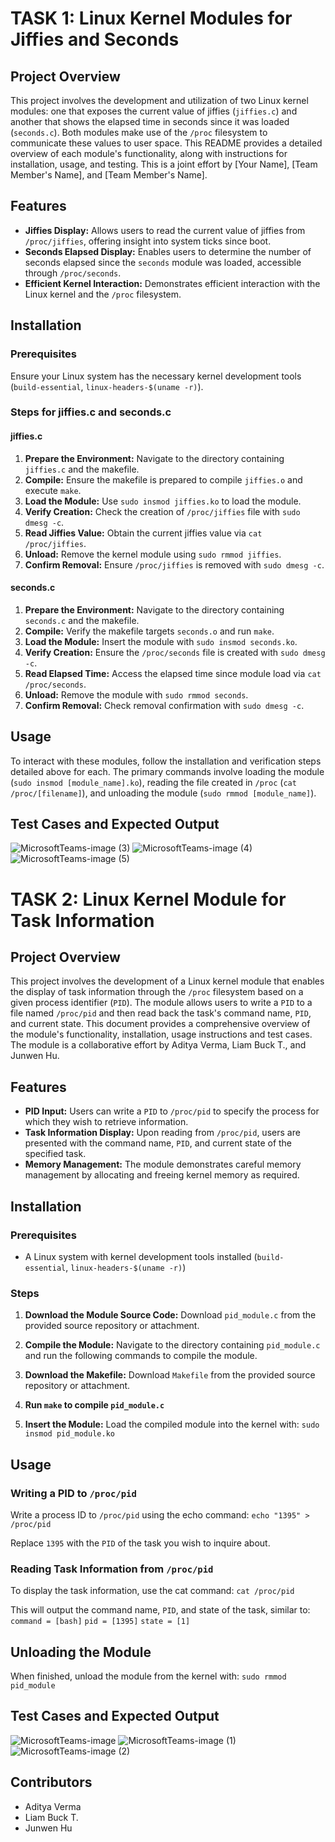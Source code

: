 # TASK 1: Linux Kernel Modules for Jiffies and Seconds

## Project Overview

This project involves the development and utilization of two Linux kernel modules: one that exposes the current value of jiffies (`jiffies.c`) and another that shows the elapsed time in seconds since it was loaded (`seconds.c`). Both modules make use of the `/proc` filesystem to communicate these values to user space. This README provides a detailed overview of each module's functionality, along with instructions for installation, usage, and testing. This is a joint effort by [Your Name], [Team Member's Name], and [Team Member's Name].

## Features

- **Jiffies Display:** Allows users to read the current value of jiffies from `/proc/jiffies`, offering insight into system ticks since boot.
- **Seconds Elapsed Display:** Enables users to determine the number of seconds elapsed since the `seconds` module was loaded, accessible through `/proc/seconds`.
- **Efficient Kernel Interaction:** Demonstrates efficient interaction with the Linux kernel and the `/proc` filesystem.

## Installation

### Prerequisites

Ensure your Linux system has the necessary kernel development tools (`build-essential`, `linux-headers-$(uname -r)`).

### Steps for jiffies.c and seconds.c

#### jiffies.c

1. **Prepare the Environment:** Navigate to the directory containing `jiffies.c` and the makefile.
2. **Compile:** Ensure the makefile is prepared to compile `jiffies.o` and execute `make`.
3. **Load the Module:** Use `sudo insmod jiffies.ko` to load the module.
4. **Verify Creation:** Check the creation of `/proc/jiffies` file with `sudo dmesg -c`.
5. **Read Jiffies Value:** Obtain the current jiffies value via `cat /proc/jiffies`.
6. **Unload:** Remove the kernel module using `sudo rmmod jiffies`.
7. **Confirm Removal:** Ensure `/proc/jiffies` is removed with `sudo dmesg -c`.

#### seconds.c

1. **Prepare the Environment:** Navigate to the directory containing `seconds.c` and the makefile.
2. **Compile:** Verify the makefile targets `seconds.o` and run `make`.
3. **Load the Module:** Insert the module with `sudo insmod seconds.ko`.
4. **Verify Creation:** Ensure the `/proc/seconds` file is created with `sudo dmesg -c`.
5. **Read Elapsed Time:** Access the elapsed time since module load via `cat /proc/seconds`.
6. **Unload:** Remove the module with `sudo rmmod seconds`.
7. **Confirm Removal:** Check removal confirmation with `sudo dmesg -c`.

## Usage

To interact with these modules, follow the installation and verification steps detailed above for each. The primary commands involve loading the module (`sudo insmod [module_name].ko`), reading the file created in `/proc` (`cat /proc/[filename]`), and unloading the module (`sudo rmmod [module_name]`).

## Test Cases and Expected Output

![MicrosoftTeams-image (3)](https://github.com/VermaAdi/CS409-Projects/assets/97848600/eae810be-e6be-45ef-8c26-ec73eed0c557)
![MicrosoftTeams-image (4)](https://github.com/VermaAdi/CS409-Projects/assets/97848600/1d3d4995-4266-48d1-9979-b9736614d57f)
![MicrosoftTeams-image (5)](https://github.com/VermaAdi/CS409-Projects/assets/97848600/9603a8b0-48ed-4e35-9d7c-417e4d4bbbc4)


# TASK 2: Linux Kernel Module for Task Information

## Project Overview

This project involves the development of a Linux kernel module that enables the display of task information through the `/proc` filesystem based on a given process identifier (`PID`). The module allows users to write a `PID` to a file named `/proc/pid` and then read back the task's command name, `PID`, and current state. This document provides a comprehensive overview of the module's functionality, installation, usage instructions and test cases. The module is a collaborative effort by Aditya Verma, Liam Buck T., and Junwen Hu.

## Features

- **PID Input:** Users can write a `PID` to `/proc/pid` to specify the process for which they wish to retrieve information.
- **Task Information Display:** Upon reading from `/proc/pid`, users are presented with the command name, `PID`, and current state of the specified task.
- **Memory Management:** The module demonstrates careful memory management by allocating and freeing kernel memory as required.

## Installation

### Prerequisites

- A Linux system with kernel development tools installed (`build-essential`, `linux-headers-$(uname -r)`)

### Steps

1. **Download the Module Source Code:** Download `pid_module.c` from the provided source repository or attachment.

2. **Compile the Module:**
   Navigate to the directory containing `pid_module.c` and run the following commands to compile the module.

3. **Download the Makefile:** Download `Makefile` from the provided source repository or attachment.

4. **Run `make` to compile `pid_module.c`**

5. **Insert the Module:** Load the compiled module into the kernel with:
   `sudo insmod pid_module.ko`

## Usage

### Writing a PID to `/proc/pid`

Write a process ID to `/proc/pid` using the echo command:
   `echo "1395" > /proc/pid`

Replace `1395` with the `PID` of the task you wish to inquire about.

### Reading Task Information from `/proc/pid`

To display the task information, use the cat command:
   `cat /proc/pid`

This will output the command name, `PID`, and state of the task, similar to:
`command = [bash]`
`pid = [1395]`
`state = [1]`

## Unloading the Module

When finished, unload the module from the kernel with:
   `sudo rmmod pid_module`

## Test Cases and Expected Output

![MicrosoftTeams-image](https://github.com/VermaAdi/CS409-Projects/assets/97848600/80fa4bdf-fa8b-4ccb-b287-6a6301d6ed7f)
![MicrosoftTeams-image (1)](https://github.com/VermaAdi/CS409-Projects/assets/97848600/a0df938a-5140-481b-9782-fa790f7b3068)
![MicrosoftTeams-image (2)](https://github.com/VermaAdi/CS409-Projects/assets/97848600/1d9cd473-44a3-4cbc-97d8-37908ef0cd7f)

## Contributors

- Aditya Verma
- Liam Buck T.
- Junwen Hu

